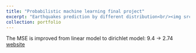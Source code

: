 ```yaml
---
title: "Probabilistic machine learning final project"
excerpt: "Earthquakes prediction by different distribution<br/><img src='/images/PRML.png'>"
collection: portfolio
---
```

The MSE is improved from linear model to dirichlet model: 9.4 -> 2.74  
[website](https://github.com/suweiyang0106/PRML-final-project)  
